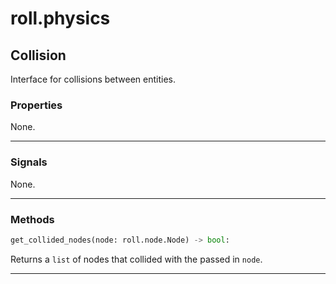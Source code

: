 # roll.physics

## Collision

Interface for collisions between entities.

### Properties

None.

---

### Signals

None.

---

### Methods

```python
get_collided_nodes(node: roll.node.Node) -> bool:
```

Returns a `list` of nodes that collided with the passed in `node`.

---